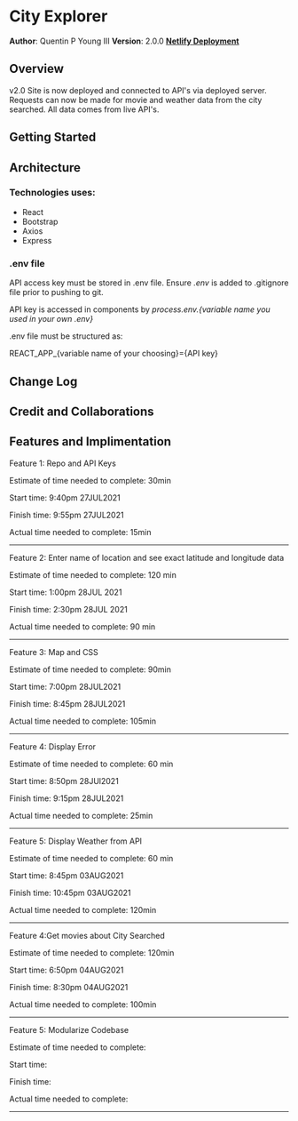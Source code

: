 # City Explorer

**Author**: Quentin P Young III
**Version**: 2.0.0
[**Netlify Deployment**](https://romantic-pasteur-01ecef.netlify.app/)

## Overview

v2.0
Site is now deployed and connected to API's via deployed server. Requests can now be made for movie and weather data from the city searched. All data comes from live API's.

## Getting Started
<!-- What are the steps that a user must take in order to build this app on their own machine and get it running? -->

## Architecture
<!-- Provide a detailed description of the application design. What technologies (languages, libraries, etc) you're using, and any other relevant design information. -->

### Technologies uses:

* React
* Bootstrap
* Axios
* Express

### .env file

API access key must be stored in .env file.  Ensure *.env* is added to .gitignore file prior to pushing to git.

API key is accessed in components by *process.env.{variable name you used in your own .env}*

.env file must be structured as:

REACT_APP_{variable name of your choosing}={API key}

## Change Log
<!-- Use this area to document the iterative changes made to your application as each feature is successfully implemented. Use time stamps. Here's an example:

01-01-2001 4:59pm - Application now has a fully-functional express server, with a GET route for the location resource. -->

## Credit and Collaborations
<!-- Give credit (and a link) to other people or resources that helped you build this application. -->

## Features and Implimentation

Feature 1: Repo and API Keys

Estimate of time needed to complete: 30min

Start time: 9:40pm 27JUL2021

Finish time: 9:55pm 27JUL2021

Actual time needed to complete: 15min

---
Feature 2: Enter name of location and see exact latitude and longitude data

Estimate of time needed to complete: 120 min

Start time: 1:00pm 28JUL 2021

Finish time: 2:30pm 28JUL 2021

Actual time needed to complete: 90 min

---

Feature 3: Map and CSS

Estimate of time needed to complete: 90min

Start time: 7:00pm 28JUL2021

Finish time: 8:45pm 28JUL2021

Actual time needed to complete: 105min

---

Feature 4: Display Error

Estimate of time needed to complete: 60 min

Start time: 8:50pm 28JUl2021

Finish time: 9:15pm 28JUL2021

Actual time needed to complete: 25min

---

Feature 5: Display Weather from API

Estimate of time needed to complete: 60 min

Start time: 8:45pm 03AUG2021

Finish time: 10:45pm 03AUG2021

Actual time needed to complete: 120min

---

Feature 4:Get movies about City Searched

Estimate of time needed to complete: 120min

Start time: 6:50pm 04AUG2021

Finish time: 8:30pm 04AUG2021

Actual time needed to complete: 100min

---

Feature 5: Modularize Codebase

Estimate of time needed to complete:

Start time:

Finish time:

Actual time needed to complete:

---
